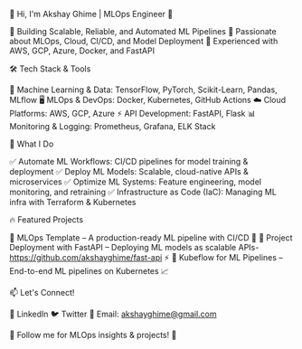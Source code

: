 🚀 Hi, I'm Akshay Ghime | MLOps Engineer 🤖

🔹 Building Scalable, Reliable, and Automated ML Pipelines
🔹 Passionate about MLOps, Cloud, CI/CD, and Model Deployment
🔹 Experienced with AWS, GCP, Azure, Docker, and FastAPI

🛠️ Tech Stack & Tools

🚀 Machine Learning & Data: TensorFlow, PyTorch, Scikit-Learn, Pandas, MLflow
🖥️ MLOps & DevOps: Docker, Kubernetes, GitHub Actions
☁️ Cloud Platforms: AWS, GCP, Azure
⚡ API Development: FastAPI, Flask
📊 Monitoring & Logging: Prometheus, Grafana, ELK Stack

📌 What I Do

✅ Automate ML Workflows: CI/CD pipelines for model training & deployment
✅ Deploy ML Models: Scalable, cloud-native APIs & microservices
✅ Optimize ML Systems: Feature engineering, model monitoring, and retraining
✅ Infrastructure as Code (IaC): Managing ML infra with Terraform & Kubernetes

🔥 Featured Projects

📌 MLOps Template – A production-ready ML pipeline with CI/CD 🚀
📌 Project Deployment with FastAPI – Deploying ML models as scalable APIs- https://github.com/akshayghime/fast-api ⚡
📌 Kubeflow for ML Pipelines – End-to-end ML pipelines on Kubernetes 📈


📫 Let's Connect!

💼 LinkedIn
🐦 Twitter
📧 Email: akshayghime@gmail.com

🔔 Follow me for MLOps insights & projects! 🚀
<!---
akshayghime/akshayghime is a ✨ special ✨ repository because its `README.md` (this file) appears on your GitHub profile.
You can click the Preview link to take a look at your changes.
--->
